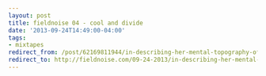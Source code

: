 ```yaml
---
layout: post 
title: fieldnoise 04 - cool and divide 
date: '2013-09-24T14:49:00-04:00' 
tags: 
- mixtapes 
redirect_from: /post/62169811944/in-describing-her-mental-topography-of-pittsburgh/
redirect_to: http://fieldnoise.com/09-24-2013/in-describing-her-mental-topography-of-pittsburgh/
---
```



